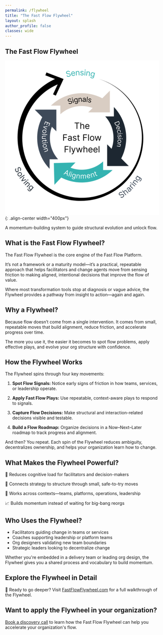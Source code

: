 ```yaml
---
permalink: /flywheel
title: "The Fast Flow Flywheel"
layout: splash
author_profile: false
classes: wide
---
```


## The Fast Flow Flywheel

![The Fast Flow Flywheel](/assets/images/fast-flow-flywheel.png){: .align-center width="400px"}

A momentum-building system to guide structural evolution and unlock flow.

## What is the Fast Flow Flywheel?

The Fast Flow Flywheel is the core engine of the Fast Flow Platform.

It’s not a framework or a maturity model—it’s a practical, repeatable approach that helps facilitators and change agents move   from sensing friction to making aligned, intentional decisions that improve the flow of value.

Where most transformation tools stop at diagnosis or vague advice, the Flywheel provides a pathway from insight to action—again and again.

## Why a Flywheel?

Because flow doesn’t come from a single intervention.
It comes from small, repeatable moves that build alignment, reduce friction, and accelerate progress over time.

The more you use it, the easier it becomes to spot flow problems, apply effective plays, and evolve your org structure with confidence.

## How the Flywheel Works

The Flywheel spins through four key movements:

1. **Spot Flow Signals:**
Notice early signs of friction in how teams, services, or leadership operate.

1. **Apply Fast Flow Plays:**
Use repeatable, context-aware plays to respond to signals.

1. **Capture Flow Decisions:**
Make structural and interaction-related decisions visible and testable.

1. **Build a Flow Roadmap:**
Organize decisions in a Now–Next–Later roadmap to track progress and alignment.

And then? You repeat.
Each spin of the Flywheel reduces ambiguity, decentralizes ownership, and helps your organization learn how to change.

## What Makes the Flywheel Powerful?

🧠 Reduces cognitive load for facilitators and decision-makers

🧩 Connects strategy to structure through small, safe-to-try moves

🔁 Works across contexts—teams, platforms, operations, leadership

📈 Builds momentum instead of waiting for big-bang reorgs

## Who Uses the Flywheel?

- Facilitators guiding change in teams or services
- Coaches supporting leadership or platform teams
- Org designers validating new team boundaries
- Strategic leaders looking to decentralize change

Whether you're embedded in a delivery team or leading org design, the Flywheel gives you a shared process and vocabulary to build momentum.

## Explore the Flywheel in Detail

🔗 Ready to go deeper?
Visit [FastFlowFlywheel.com](https://fastflowflywheel.com/how-it-works/rotation-overview) for a full walkthrough of the Flywheel.

## Want to apply the Flywheel in your organization?

[Book a discovery call](/contact) to learn how the Fast Flow Flywheel can help you accelerate your organization's flow.
